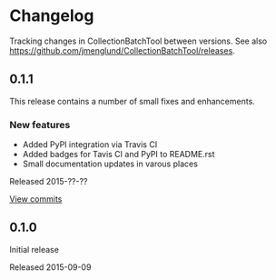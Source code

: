 # Changelog #

Tracking changes in CollectionBatchTool between versions. 
See also https://github.com/jmenglund/CollectionBatchTool/releases.


## 0.1.1 ##

This release contains a number of small fixes and enhancements.

### New features ###

* Added PyPI integration via Travis CI
* Added badges for Tavis CI and PyPI to README.rst
* Small documentation updates in varous places

Released 2015-??-??

[View commits](https://github.com/jmenglund/CollectionBatchTool/compare/0.1.0...0.1.1)


## 0.1.0 ##

Initial release

Released 2015-09-09